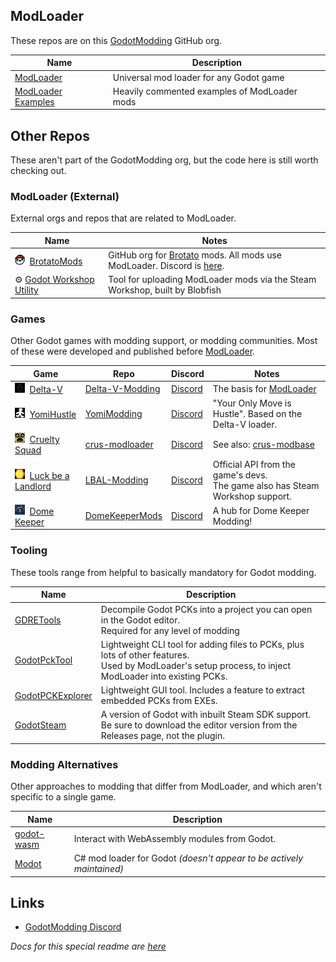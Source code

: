 
## ModLoader

These repos are on this [GodotModding](https://github.com/GodotModding) GitHub org.

| Name | Description |
| ---- | ----------- |
| [ModLoader](https://github.com/GodotModding/godot-mod-loader) | Universal mod loader for any Godot game |
| [ModLoader Examples](https://github.com/GodotModding/godot-mod-loader-examples) | Heavily commented examples of ModLoader mods |

## Other Repos

These aren't part of the GodotModding org, but the code here is still worth checking out. 

### ModLoader (External)

External orgs and repos that are related to ModLoader.

| Name | Notes |
| ---- | ----- |
| ![icon](profile/icons/16px/brotato.png)&nbsp; [BrotatoMods](https://github.com/BrotatoMods) | GitHub org for [Brotato](https://store.steampowered.com/app/1942280/Brotato/) mods. All mods use ModLoader. Discord is [here](https://discord.gg/j39jE6k). |
| ⚙ [Godot Workshop Utility](https://github.com/thomasgvd/godot-workshop-utility) | Tool for uploading ModLoader mods via the Steam Workshop, built by Blobfish |

### Games

Other Godot games with modding support, or modding communities. Most of these were developed and published before [ModLoader](https://github.com/GodotModding/godot-mod-loader).

| Game | Repo | Discord | Notes |
| ---- | ---- | ------- | ----- |
| ![icon](profile/icons/16px/delta-v.jpg)&nbsp; [Delta-V](https://store.steampowered.com/app/846030/V_Rings_of_Saturn/) | [Delta-V-Modding](https://gitlab.com/Delta-V-Modding/Mods/-/tree/main) | [Discord](https://discord.com/invite/dv) | The basis for [ModLoader](https://github.com/GodotModding/godot-mod-loader) |
| ![icon](profile/icons/16px/yomi-hustle.jpg)&nbsp; [YomiHustle](https://ivysly.itch.io/your-only-move-is-hustle) | [YomiModding](https://gitlab.com/ZT2wo/YomiModding/-/blob/main/MODDING.md) | [Discord](https://discord.gg/yomimodding) | "Your Only Move is Hustle". Based on the Delta-V loader. |
| ![icon](profile/icons/16px/cruelty-squad.jpg)&nbsp; [Cruelty Squad](https://store.steampowered.com/app/1388770/Cruelty_Squad/) | [crus-modloader](https://github.com/crustyrashky/crus-modloader) | [Discord](https://discord.com/invite/qNDjTTw) | See also: [crus-modbase](https://github.com/crustyrashky/crus-modbase) |
| ![icon](profile/icons/16px/luck-be-a-landlord.jpg)&nbsp; [Luck be a Landlord](https://store.steampowered.com/app/1404850/Luck_be_a_Landlord/) | [LBAL-Modding](https://github.com/TrampolineTales/LBAL-Modding-Docs/wiki) | [Discord](https://trampolinetales.com/discord) | Official API from the game's devs. <br>The game also has Steam Workshop support. |
| ![icon](profile/icons/16px/dome-keeper.jpg)&nbsp; [Dome Keeper](https://store.steampowered.com/app/1637320/Dome_Keeper/) | [DomeKeeperMods](https://github.com/DomeKeeperMods) | [Discord](https://discord.gg/AxYpX7AaFP) | A hub for Dome Keeper Modding! |

### Tooling

These tools range from helpful to basically mandatory for Godot modding.

| Name | Description |
| ---- | ----------- |
| [GDRETools](https://github.com/bruvzg/gdsdecomp) | Decompile Godot PCKs into a project you can open in the Godot editor.<br>Required for any level of modding |
| [GodotPckTool](https://github.com/hhyyrylainen/GodotPckTool) | Lightweight CLI tool for adding files to PCKs, plus lots of other features.<br>Used by ModLoader's setup process, to inject ModLoader into existing PCKs. |
| [GodotPCKExplorer](https://github.com/DmitriySalnikov/GodotPCKExplorer) | Lightweight GUI tool. Includes a feature to extract embedded PCKs from EXEs. |
| [GodotSteam](https://github.com/Gramps/GodotSteam) | A version of Godot with inbuilt Steam SDK support. Be sure to download the editor version from the Releases page, not the plugin. |

### Modding Alternatives

Other approaches to modding that differ from ModLoader, and which aren't specific to a single game.

| Name | Description |
| ---- | ----------- |
| [godot-wasm](https://github.com/ashtonmeuser/godot-wasm) | Interact with WebAssembly modules from Godot. |
| [Modot](https://github.com/Carnagion/Modot) | C# mod loader for Godot *(doesn't appear to be actively maintained)* |

## Links

- [GodotModding Discord](https://discord.gg/J5AvdFK4mw)

*Docs for this special readme are [here](https://docs.github.com/en/organizations/collaborating-with-groups-in-organizations/customizing-your-organizations-profile)*
